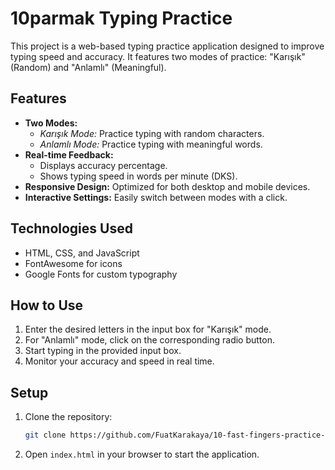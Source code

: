 # 10parmak Typing Practice

This project is a web-based typing practice application designed to improve typing speed and accuracy. It features two modes of practice: "Karışık" (Random) and "Anlamlı" (Meaningful).

## Features
- **Two Modes:**
  - *Karışık Mode:* Practice typing with random characters.
  - *Anlamlı Mode:* Practice typing with meaningful words.
- **Real-time Feedback:**
  - Displays accuracy percentage.
  - Shows typing speed in words per minute (DKS).
- **Responsive Design:** Optimized for both desktop and mobile devices.
- **Interactive Settings:** Easily switch between modes with a click.

## Technologies Used
- HTML, CSS, and JavaScript
- FontAwesome for icons
- Google Fonts for custom typography

## How to Use
1. Enter the desired letters in the input box for "Karışık" mode.
2. For "Anlamlı" mode, click on the corresponding radio button.
3. Start typing in the provided input box.
4. Monitor your accuracy and speed in real time.

## Setup
1. Clone the repository:
   ```bash
   git clone https://github.com/FuatKarakaya/10-fast-fingers-practice-site.git
   ```
2. Open `index.html` in your browser to start the application.
